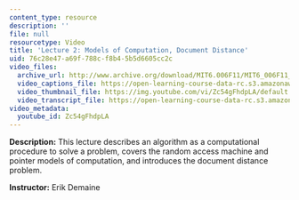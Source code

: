 ```yaml
---
content_type: resource
description: ''
file: null
resourcetype: Video
title: 'Lecture 2: Models of Computation, Document Distance'
uid: 76c28e47-a69f-788c-f8b4-5b5d6605cc2c
video_files:
  archive_url: http://www.archive.org/download/MIT6.006F11/MIT6_006F11_lec02_300k.mp4
  video_captions_file: https://open-learning-course-data-rc.s3.amazonaws.com/6-006-introduction-to-algorithms-fall-2011/8c0381777059554e9a9d2ff3f7aa7708_Zc54gFhdpLA.vtt
  video_thumbnail_file: https://img.youtube.com/vi/Zc54gFhdpLA/default.jpg
  video_transcript_file: https://open-learning-course-data-rc.s3.amazonaws.com/6-006-introduction-to-algorithms-fall-2011/8ba3a33bcde688de7ce255f848ba5147_Zc54gFhdpLA.pdf
video_metadata:
  youtube_id: Zc54gFhdpLA
---
```


**Description:** This lecture describes an algorithm as a computational procedure to solve a problem, covers the random access machine and pointer models of computation, and introduces the document distance problem.

**Instructor:** Erik Demaine